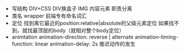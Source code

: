 - 写结构 
  DIV+CSS DIV换盒子
  IMG 内容元素 
  职责分离
- 类名 wrapper 前端专有命名词汇
- 定位 
  找到离它最近的position:relative|absolute的父级元素定位
  如果找不到，就找最顶层的body（就相对整个body定位）
- animtation
  animation-direction: reverse | alternate
  animation-timing-function: linear
  animation-delay: 2s  推迟动作的发生
